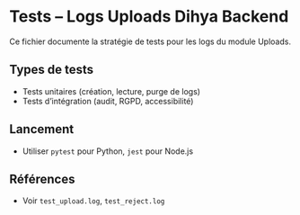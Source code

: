 # Tests – Logs Uploads Dihya Backend

Ce fichier documente la stratégie de tests pour les logs du module Uploads.

## Types de tests
- Tests unitaires (création, lecture, purge de logs)
- Tests d’intégration (audit, RGPD, accessibilité)

## Lancement
- Utiliser `pytest` pour Python, `jest` pour Node.js

## Références
- Voir `test_upload.log`, `test_reject.log`
